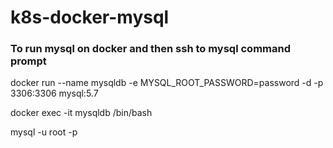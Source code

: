 # k8s-docker-mysql

### To run mysql on docker and then ssh to mysql command prompt 

docker run --name mysqldb -e MYSQL_ROOT_PASSWORD=password -d -p 3306:3306 mysql:5.7

docker exec -it mysqldb /bin/bash

mysql -u root -p

